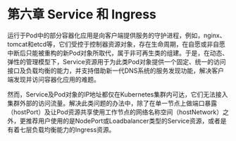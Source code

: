 # 第六章 Service 和 Ingress

运行于Pod中的部分容器化应用是向客户端提供服务的守护进程，例如，nginx、tomcat和etcd等，它们受控于控制器资源对象，存在生命周期，在自愿或非自愿中断后只能被重构的新Pod对象所取代，属于非可再生类的组建。于是，在动态、弹性的管理模型下，Service资源用于为此类Pod对象提供一个固定、统一的访问接口及负载均衡的能力，并支持借助新一代DNS系统的服务发现功能，解决客户端发现并访问容器化应用的难题。

然而，Service及Pod对象的IP地址都仅在Kubernetes集群内可达，它们无法接入集群外部的访问流量。解决此类问题的办法中，除了在单一节点上做端口暴露（hostPort）及让Pod资源共享使用工作节点的网络名称空间（hostNetwork）之外，更推荐用户使用的是NodePort或Loadbalancer类型的Service资源，或者是有着七层负载均衡能力的Ingress资源。
